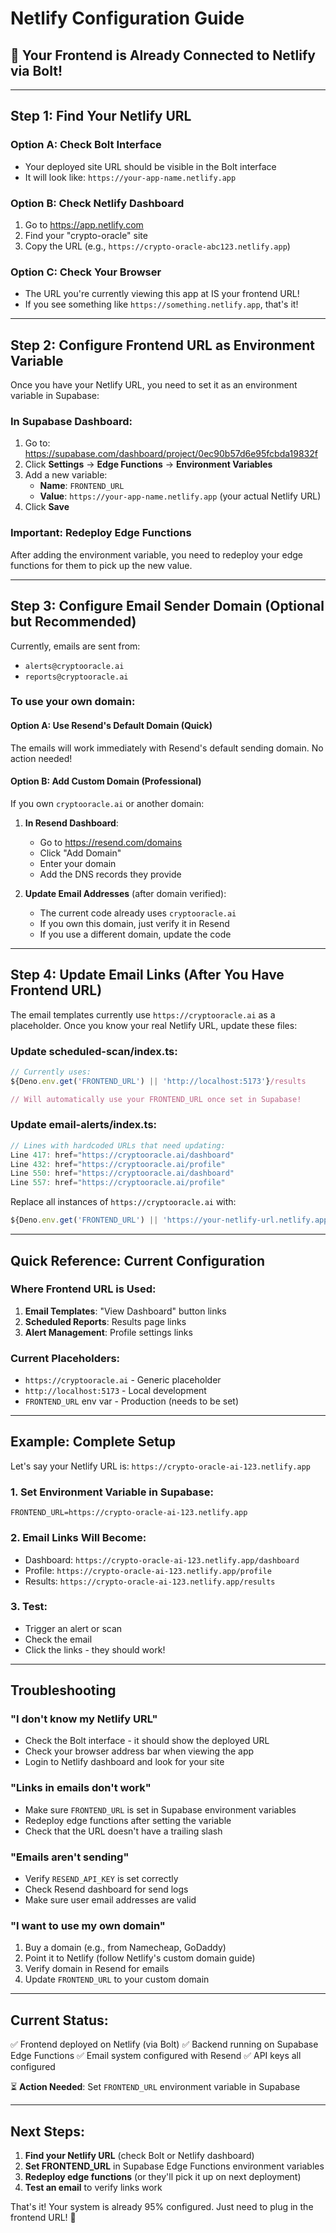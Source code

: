 # Netlify Configuration Guide

## 🚀 Your Frontend is Already Connected to Netlify via Bolt!

---

## Step 1: Find Your Netlify URL

### Option A: Check Bolt Interface
- Your deployed site URL should be visible in the Bolt interface
- It will look like: `https://your-app-name.netlify.app`

### Option B: Check Netlify Dashboard
1. Go to https://app.netlify.com
2. Find your "crypto-oracle" site
3. Copy the URL (e.g., `https://crypto-oracle-abc123.netlify.app`)

### Option C: Check Your Browser
- The URL you're currently viewing this app at IS your frontend URL!
- If you see something like `https://something.netlify.app`, that's it!

---

## Step 2: Configure Frontend URL as Environment Variable

Once you have your Netlify URL, you need to set it as an environment variable in Supabase:

### In Supabase Dashboard:

1. Go to: https://supabase.com/dashboard/project/0ec90b57d6e95fcbda19832f
2. Click **Settings** → **Edge Functions** → **Environment Variables**
3. Add a new variable:
   - **Name**: `FRONTEND_URL`
   - **Value**: `https://your-app-name.netlify.app` (your actual Netlify URL)
4. Click **Save**

### Important: Redeploy Edge Functions

After adding the environment variable, you need to redeploy your edge functions for them to pick up the new value.

---

## Step 3: Configure Email Sender Domain (Optional but Recommended)

Currently, emails are sent from:
- `alerts@cryptooracle.ai`
- `reports@cryptooracle.ai`

### To use your own domain:

#### Option A: Use Resend's Default Domain (Quick)
The emails will work immediately with Resend's default sending domain. No action needed!

#### Option B: Add Custom Domain (Professional)

If you own `cryptooracle.ai` or another domain:

1. **In Resend Dashboard**:
   - Go to https://resend.com/domains
   - Click "Add Domain"
   - Enter your domain
   - Add the DNS records they provide

2. **Update Email Addresses** (after domain verified):
   - The current code already uses `cryptooracle.ai`
   - If you own this domain, just verify it in Resend
   - If you use a different domain, update the code

---

## Step 4: Update Email Links (After You Have Frontend URL)

The email templates currently use `https://cryptooracle.ai` as a placeholder. Once you know your real Netlify URL, update these files:

### Update scheduled-scan/index.ts:
```typescript
// Currently uses:
${Deno.env.get('FRONTEND_URL') || 'http://localhost:5173'}/results

// Will automatically use your FRONTEND_URL once set in Supabase!
```

### Update email-alerts/index.ts:
```typescript
// Lines with hardcoded URLs that need updating:
Line 417: href="https://cryptooracle.ai/dashboard"
Line 432: href="https://cryptooracle.ai/profile"
Line 550: href="https://cryptooracle.ai/dashboard"
Line 557: href="https://cryptooracle.ai/profile"
```

Replace all instances of `https://cryptooracle.ai` with:
```typescript
${Deno.env.get('FRONTEND_URL') || 'https://your-netlify-url.netlify.app'}
```

---

## Quick Reference: Current Configuration

### Where Frontend URL is Used:
1. **Email Templates**: "View Dashboard" button links
2. **Scheduled Reports**: Results page links
3. **Alert Management**: Profile settings links

### Current Placeholders:
- `https://cryptooracle.ai` - Generic placeholder
- `http://localhost:5173` - Local development
- `FRONTEND_URL` env var - Production (needs to be set)

---

## Example: Complete Setup

Let's say your Netlify URL is: `https://crypto-oracle-ai-123.netlify.app`

### 1. Set Environment Variable in Supabase:
```
FRONTEND_URL=https://crypto-oracle-ai-123.netlify.app
```

### 2. Email Links Will Become:
- Dashboard: `https://crypto-oracle-ai-123.netlify.app/dashboard`
- Profile: `https://crypto-oracle-ai-123.netlify.app/profile`
- Results: `https://crypto-oracle-ai-123.netlify.app/results`

### 3. Test:
- Trigger an alert or scan
- Check the email
- Click the links - they should work!

---

## Troubleshooting

### "I don't know my Netlify URL"
- Check the Bolt interface - it should show the deployed URL
- Check your browser address bar when viewing the app
- Login to Netlify dashboard and look for your site

### "Links in emails don't work"
- Make sure `FRONTEND_URL` is set in Supabase environment variables
- Redeploy edge functions after setting the variable
- Check that the URL doesn't have a trailing slash

### "Emails aren't sending"
- Verify `RESEND_API_KEY` is set correctly
- Check Resend dashboard for send logs
- Make sure user email addresses are valid

### "I want to use my own domain"
1. Buy a domain (e.g., from Namecheap, GoDaddy)
2. Point it to Netlify (follow Netlify's custom domain guide)
3. Verify domain in Resend for emails
4. Update `FRONTEND_URL` to your custom domain

---

## Current Status:

✅ Frontend deployed on Netlify (via Bolt)
✅ Backend running on Supabase Edge Functions
✅ Email system configured with Resend
✅ API keys all configured

⏳ **Action Needed**: Set `FRONTEND_URL` environment variable in Supabase

---

## Next Steps:

1. **Find your Netlify URL** (check Bolt or Netlify dashboard)
2. **Set FRONTEND_URL** in Supabase Edge Functions environment variables
3. **Redeploy edge functions** (or they'll pick it up on next deployment)
4. **Test an email** to verify links work

That's it! Your system is already 95% configured. Just need to plug in the frontend URL! 🎉
